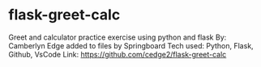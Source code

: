 # flask-greet-calc
Greet and calculator practice exercise using python and flask
By: Camberlyn Edge added to files by Springboard
Tech used: Python, Flask, Github, VsCode
Link: https://github.com/cedge2/flask-greet-calc
